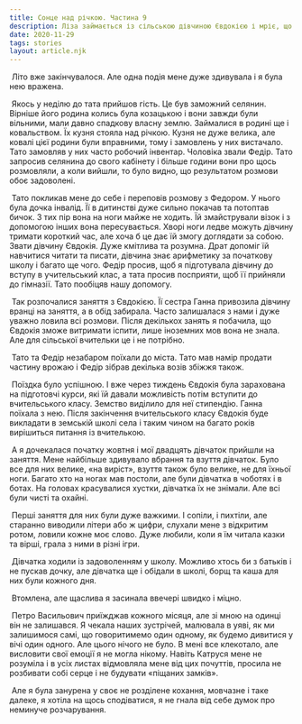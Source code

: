 ```yaml
---
title: Сонце над річкою. Частина 9
description: Ліза займається із сільською дівчиною Євдокією і мріє, що той, кого вона кохає подивиться на неї і відповість взаємністю
date: 2020-11-29
tags: stories
layout: article.njk
---
```


​    Літо вже закінчувалося. Але одна подія мене дуже здивувала і я була нею вражена. 

​    Якось у неділю до тата прийшов гість. Це був заможний селянин. Вірніше його родина колись була козацькою і вони завжди були вільними, мали давно спадкову власну землю. Займалися в родині ще і ковальством. Їх кузня стояла над річкою. Кузня не дуже велика, але ковалі цієї родини були вправними, тому і замовлень у них вистачало. Тато замовляв у них часто робочий інвентар. Чоловіка звали Федір. Тато запросив селянина до свого кабінету і більше години вони про щось розмовляли, а коли вийшли, то було видно, що результатом розмови обоє задоволені.

​    Тато покликав мене до себе і переповів розмову з Федором. У нього була дочка інвалід. Її в дитинстві дуже сильно покачав та потоптав бичок. З тих пір вона на ноги майже не ходить. Їй змайстрували візок і з допомогою інших вона пересувається. Хворі ноги ледве можуть дівчину тримати короткий час, але хоча б це дає їй змогу доглядати за собою. Звати дівчину Євдокія. Дуже кмітлива та розумна. Драт допоміг їй навчитися читати та писати, дівчина знає арифметику за початкову школу і багато ще чого. Федір просив, щоб я підготувала дівчину до вступу в учительський клас, а тата просив  посприяти, щоб її прийняли до гімназії. Тато пообіцяв нашу допомогу.

​    Так розпочалися заняття з Євдокією. Її сестра Ганна привозила дівчину вранці на заняття, а в обід забирала. Часто залишалася з нами і дуже уважно ловила всі розмови. Після декількох занять я побачила, що Євдокія зможе витримати іспити, лише іноземних мов вона не знала. Але для сільської вчительки це і не потрібно. 

​    Тато та Федір незабаром поїхали до міста. Тато мав намір продати частину врожаю і Федір зібрав декілька возів збіжжя також. 

​    Поїздка було успішною. І вже через тиждень Євдокія була зарахована на підготовчі курси, які їй давали можливість потім вступити до вчительського класу. Земство виділило для неї стипендію. Ганна поїхала з нею. Після закінчення вчительського класу Євдокія буде викладати в земській школі села і таким чином на багато років вирішиться питання із вчителькою. 

​    А я дочекалася початку жовтня і мої двадцять дівчаток прийшли на заняття. Мене найбільше здивувало вбрання та взуття дівчаток. Було все для них велике, «на виріст», взуття також було велике, не для їхньої ноги. Багато хто на ногах мав постоли, але були дівчатка  в чоботях і в ботах. На головах красувалися хустки, дівчатка їх не знімали. Але всі були чисті та охайні. 

​    Перші заняття для них були дуже важкими. І сопіли, і пихтіли, але старанно виводили літери або ж цифри, слухали мене з відкритим ротом, ловили кожне моє слово. Дуже любили, коли я їм читала казки та вірші, грала з ними в різні ігри.

​    Дівчатка ходили із задоволенням у школу. Можливо хтось би з батьків і не пускав дочку, але дівчатка ще і обідали в школі, борщ та каша для них були кожного дня.

​    Втомлена, але щаслива я засинала ввечері швидко і міцно.

​    Петро Васильович приїжджав кожного місяця, але зі мною на одинці він не залишався. Я чекала наших зустрічей, малювала в уяві, як ми залишимося самі, що говоритимемо один одному, як будемо дивитися у вічі один одного. Але цього нічого не було. В мені все клекотало, але висловити свої емоції я не могла нікому. Навіть Катруся мене не розуміла і в усіх листах відмовляла мене від цих почуттів, просила не розбивати собі серце і не будувати «піщаних замків». 

​    Але я була занурена у своє не розділене кохання, мовчазне і таке далеке, я хотіла на щось сподіватися, я не гнала від себе думок про неминуче розчарування.   

